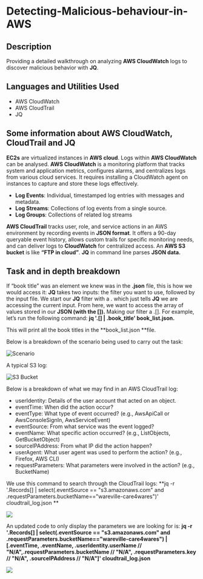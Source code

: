 # Detecting-Malicious-behaviour-in-AWS

<h2>Description</h2>

Providing a detailed walkthrough on analyzing **AWS CloudWatch** logs to discover malicious behavior with **JQ**.


<h2>Languages and Utilities Used</h2>

- AWS CloudWatch
- AWS CloudTrail
- JQ

<h2>Some information about AWS CloudWatch, CloudTrail  and JQ</h2>

**EC2s** are virtualized instances in **AWS cloud**. Logs within **AWS CloudWatch** can be analysed. **AWS CloudWatch** is a monitoring platform that tracks system and application metrics, configures alarms, and centralizes logs from various cloud services. It requires installing a CloudWatch agent on instances to capture and store these logs effectively.

- **Log Events**: Individual, timestamped log entries with messages and metadata.
- **Log Streams**: Collections of log events from a single source.
- **Log Groups**: Collections of related log streams

**AWS CloudTrail** tracks user, role, and service actions in an AWS environment by recording events in **JSON format**. It offers a 90-day queryable event history, allows custom trails for specific monitoring needs, and can deliver logs to **CloudWatch** for centralized access. An **AWS S3 bucket** is like **“FTP in cloud”**. **JQ** in command line parses **JSON data.**

<h2>Task and in depth breakdown</h2>

If “book title” was an element we knew was in the **.json** file, this is how we would access it: **JQ** takes two inputs: the filter you want to use, followed by the input file. We start our **JQ** filter with a . which just tells **JQ** we are accessing the current input. From here, we want to access the array of values stored in our **JSON (with the []).** Making our filter a .[]. For example, let’s run the following command: **jq  '.[] | .book_title' book_list.json.**

This will print all the book titles in the **book_list.json **file.

Below is a breakdown of the scenario being used to carry out the task:

<img src="https://i.imgur.com/Jdi3dU5.png" alt="Scenario"/>

A typical S3 log:

<img src="https://i.imgur.com/PTRVHG1.png" alt="S3 Bucket"/>

Below is a breakdown of what we may find in an AWS CloudTrail log:

- userIdentity:	Details of the user account that acted on an object.
- eventTime:	When did the action occur?
- eventType:	What type of event occurred? (e.g., AwsApiCall or AwsConsoleSignIn, AwsServiceEvent)
- eventSource:	From what service was the event logged?
- eventName:	What specific action occurred? (e.g., ListObjects, GetBucketObject)
- sourceIPAddress:	From what IP did the action happen?
- userAgent:	What user agent was used to perform the action? (e.g., Firefox, AWS CLI)
- requestParameters:	What parameters were involved in the action? (e.g., BucketName)

We use this command to search through the CloudTrail logs:
**jq -r '.Records[] | select(.eventSource == "s3.amazonaws.com" and .requestParameters.bucketName=="wareville-care4wares")' cloudtrail_log.json
**

<img src="https://i.imgur.com/TbBBN1J.png"/>

An updated code to only display the parameters we are looking for is:
**jq -r '.Records[] | select(.eventSource == "s3.amazonaws.com" and .requestParameters.bucketName=="wareville-care4wares") | [.eventTime, .eventName, .userIdentity.userName // "N/A",.requestParameters.bucketName // "N/A", .requestParameters.key // "N/A", .sourceIPAddress // "N/A"]' cloudtrail_log.json**

<img src="https://i.imgur.com/GjM71xb.png"/>



